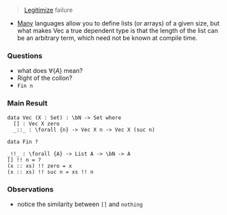 > [Legitimize](https://youtu.be/37ENUdO8IVU?t=1202) failure


- [Many](https://www.cse.chalmers.se/~ulfn/papers/afp08/tutorial.pdf) languages allow you to define lists (or arrays) of a given size, but what makes Vec a true dependent type is that the length of the list can be an arbitrary term, which need not be known at compile time.

### Questions
  - what does $\forall \{A\}$ mean?
  - Right of the collon?
  - `Fin n`


### Main Result
```
data Vec (X : Set) : \bN -> Set where 
  [] : Vec X zero 
  _::_ : \forall {n} -> Vec X n -> Vec X (suc n) 
```

```
data Fin ?
```

```
_!!_ : \forall {A} -> List A -> \bN -> A 
[] !! n = ? 
(x :: xs) !! zero = x
(x :: xs) !! suc n = xs !! n 
```

### Observations
- notice the similarity between `[]` and `nothing`

  
